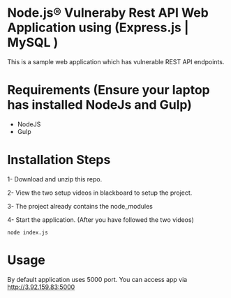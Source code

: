 # Node.js® Vulneraby Rest API Web Application using (Express.js | MySQL )

This is a sample web application which has vulnerable REST API endpoints.

# Requirements (Ensure your laptop has installed NodeJs and Gulp)

- NodeJS
- Gulp

# Installation Steps

1- Download and unzip this repo.

2- View the two setup videos in blackboard to setup the project.

3- The project already contains the node_modules
  
4- Start the application. (After you have followed the two videos)
```
node index.js
```

# Usage

By default application uses 5000 port. You can access app via http://3.92.159.83:5000

